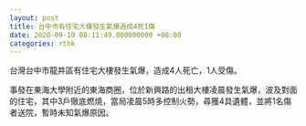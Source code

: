 ```yaml
---
layout: post
title: 台中市有住宅大樓發生氣爆造成4死1傷
date: 2020-09-19 08:11:49.000000000 +08:00
categories: rthk
---
```


台灣台中市龍井區有住宅大樓發生氣爆，造成4人死亡，1人受傷。

事發在東海大學附近的東海商圈，位於新興路的出租大樓凌晨發生氣爆，波及對面的住宅，其中3戶徹底燃燒，當局凌晨5時多控制火勢，尋獲4具遺體，並將1名傷者送院，暫時未知氣爆原因。
